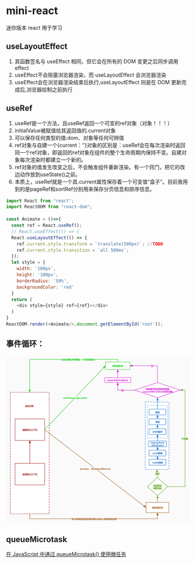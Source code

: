 # mini-react

迷你版本 react 用于学习

## useLayoutEffect
1. 其函数签名与 useEffect 相同，但它会在所有的 DOM 变更之后同步调用 effect
2. useEffect不会阻塞浏览器渲染，而 useLayoutEffect 会浏览器渲染
3. useEffect会在浏览器渲染结束后执行,useLayoutEffect 则是在 DOM 更新完成后,浏览器绘制之前执行
## useRef
1. useRef是一个方法，且useRef返回一个可变的ref对象（对象！！！）
2. initialValue被赋值给其返回值的.current对象
3. 可以保存任何类型的值:dom、对象等任何可辨值
4. ref对象与自建一个{current：‘’}对象的区别是：useRef会在每次渲染时返回同一个ref对象，即返回的ref对象在组件的整个生命周期内保持不变。自建对象每次渲染时都建立一个新的。
5. ref对象的值发生改变之后，不会触发组件重新渲染。有一个窍门，把它的改边动作放到useState()之前。
6. 本质上，useRef就是一个其.current属性保存着一个可变值“盒子”。目前我用到的是pageRef和sortRef分别用来保存分页信息和排序信息。


```js
import React from "react";
import ReactDOM from "react-dom";

const Animate = ()=>{
  const ref = React.useRef();
  // React.useEffect(() => {
  React.useLayoutEffect(() => {
    ref.current.style.transform = `translate(500px)`; //TODO
    ref.current.style.transition = `all 500ms`;
  });
  let style = {
    width: '100px',
    height: '100px',
    borderRadius: '50%',
    backgroundColor: 'red'
  }
  return (
    <div style={style} ref={ref}></div>
  )
}
ReactDOM.render(<Animate/>,document.getElementById('root'));
```

## 事件循环：
![事件循环](https://github.com/shunyue1320/mini-react/blob/react-17/useLayoutEffect.jpeg)

## queueMicrotask
[在 JavaScript 中通过 queueMicrotask() 使用微任务](https://developer.mozilla.org/zh-CN/docs/Web/API/HTML_DOM_API/Microtask_guide)